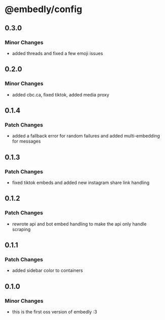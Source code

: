 # @embedly/config

## 0.3.0

### Minor Changes

- added threads and fixed a few emoji issues

## 0.2.0

### Minor Changes

- added cbc.ca, fixed tiktok, added media proxy

## 0.1.4

### Patch Changes

- added a fallback error for random failures and added multi-embedding for messages

## 0.1.3

### Patch Changes

- fixed tiktok embeds and added new instagram share link handling

## 0.1.2

### Patch Changes

- rewrote api and bot embed handling to make the api only handle scraping

## 0.1.1

### Patch Changes

- added sidebar color to containers

## 0.1.0

### Minor Changes

- this is the first oss version of embedly :3

